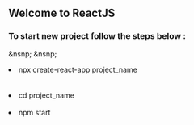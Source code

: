 <h2> Welcome to ReactJS </h2>
<h3> To start new project follow the steps below : </h3>
<p> &nsnp; &nsnp; <li> npx create-react-app project_name </li><br>
&nbsp; &nbsp; <li> cd project_name </li>
&nbsp; &nbsp; <li> npm start </li></p>
